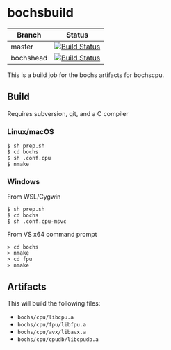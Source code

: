 # bochsbuild

|Branch|Status|
|------|------|
|master|[![Build Status](https://dev.azure.com/yrp604/bochsbuild/_apis/build/status/yrp604.bochsbuild?branchName=master)](https://dev.azure.com/yrp604/bochsbuild/_build/latest?definitionId=2&branchName=master)|
|bochshead|[![Build Status](https://dev.azure.com/yrp604/bochsbuild/_apis/build/status/yrp604.bochsbuild?branchName=bochshead)](https://dev.azure.com/yrp604/bochsbuild/_build/latest?definitionId=2&branchName=bochshead)|


This is a build job for the bochs artifacts for bochscpu.

## Build

Requires subversion, git, and a C compiler

### Linux/macOS

```
$ sh prep.sh
$ cd bochs
$ sh .conf.cpu
$ nmake
```

### Windows

From WSL/Cygwin

```
$ sh prep.sh
$ cd bochs
$ sh .conf.cpu-msvc
```

From VS x64 command prompt
```
> cd bochs
> nmake
> cd fpu
> nmake
```

## Artifacts

This will build the following files:
- `bochs/cpu/libcpu.a`
- `bochs/cpu/fpu/libfpu.a`
- `bochs/cpu/avx/libavx.a`
- `bochs/cpu/cpudb/libcpudb.a`
